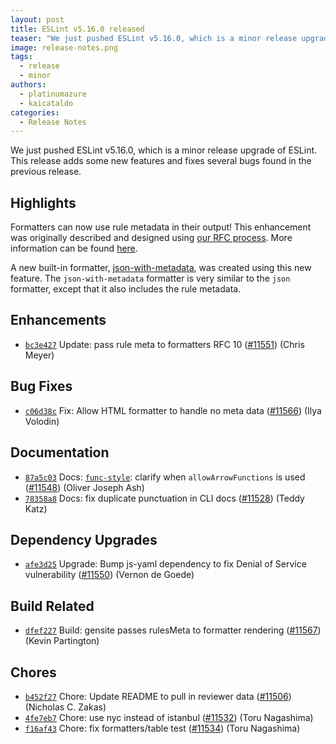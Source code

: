 ```yaml
---
layout: post
title: ESLint v5.16.0 released
teaser: "We just pushed ESLint v5.16.0, which is a minor release upgrade of ESLint. This release adds some new features and fixes several bugs found in the previous release."
image: release-notes.png
tags:
  - release
  - minor
authors:
  - platinumazure
  - kaicataldo
categories:
  - Release Notes
---
```


We just pushed ESLint v5.16.0, which is a minor release upgrade of ESLint. This release adds some new features and fixes several bugs found in the previous release.

## Highlights

Formatters can now use rule metadata in their output! This enhancement was originally described and designed using [our RFC process](https://github.com/eslint/rfcs/pull/10). More information can be found [here](https://eslint.org/docs/developer-guide/working-with-custom-formatters#the-data-argument).

A new built-in formatter, [json-with-metadata](https://eslint.org/docs/user-guide/formatters/#json-with-metadata), was created using this new feature. The `json-with-metadata` formatter is very similar to the `json` formatter, except that it also includes the rule metadata.

## Enhancements

* [`bc3e427`](https://github.com/eslint/eslint/commit/bc3e427ee8875c53eac6b6762884b50074f1adfc) Update: pass rule meta to formatters RFC 10 ([#11551](https://github.com/eslint/eslint/issues/11551)) (Chris Meyer)

## Bug Fixes

* [`c06d38c`](https://github.com/eslint/eslint/commit/c06d38c81bd9203c904587396a65d3c8cc7f2944) Fix: Allow HTML formatter to handle no meta data ([#11566](https://github.com/eslint/eslint/issues/11566)) (Ilya Volodin)

## Documentation

* [`87a5c03`](https://github.com/eslint/eslint/commit/87a5c034977cf4538ff3539d2f8776a987c5942a) Docs: [`func-style`](/docs/rules/func-style): clarify when `allowArrowFunctions` is used ([#11548](https://github.com/eslint/eslint/issues/11548)) (Oliver Joseph Ash)
* [`78358a8`](https://github.com/eslint/eslint/commit/78358a8f66e95c4fcc921f2497e8a5ec5f1537ec) Docs: fix duplicate punctuation in CLI docs ([#11528](https://github.com/eslint/eslint/issues/11528)) (Teddy Katz)

## Dependency Upgrades

* [`afe3d25`](https://github.com/eslint/eslint/commit/afe3d25f8afb88caee43f7202d0eb96f33a92a6b) Upgrade: Bump js-yaml dependency to fix Denial of Service vulnerability ([#11550](https://github.com/eslint/eslint/issues/11550)) (Vernon de Goede)

## Build Related

* [`dfef227`](https://github.com/eslint/eslint/commit/dfef227091955a2f8f3fa8c76ad79de8a77e7955) Build: gensite passes rulesMeta to formatter rendering ([#11567](https://github.com/eslint/eslint/issues/11567)) (Kevin Partington)

## Chores

* [`b452f27`](https://github.com/eslint/eslint/commit/b452f270bc0b523d88d5d827c95be3096f82e99d) Chore: Update README to pull in reviewer data ([#11506](https://github.com/eslint/eslint/issues/11506)) (Nicholas C. Zakas)
* [`4fe7eb7`](https://github.com/eslint/eslint/commit/4fe7eb7cecdc2395cf1eeaa20921bda8460b00c2) Chore: use nyc instead of istanbul ([#11532](https://github.com/eslint/eslint/issues/11532)) (Toru Nagashima)
* [`f16af43`](https://github.com/eslint/eslint/commit/f16af439694aab473c647d8fae47c402bd489447) Chore: fix formatters/table test ([#11534](https://github.com/eslint/eslint/issues/11534)) (Toru Nagashima)
